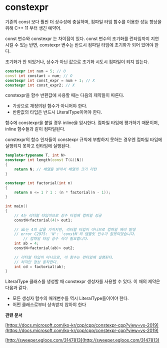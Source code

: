 # constexpr

기존의 const 보다 훨씬 더 상수성에 충실하며, 컴파일 타임 함수를 이용한 성능 향상을 위해 C++ 11  부터 생긴 예약어.

const 변수와 constexpr 는 차이점이 있다. const 변수의 초기화를 런타임까지 지연시킬 수 있는 반면, constexpr 변수는 반드시 컴파일 타임에 초기화가 되어 있어야 한다.

초기화가 안 되었거나, 상수가 아닌 값으로 초기화 시도시 컴파일이 되지 않는다.

```C++
constexpr int num = 5; // O
const int constant = num; // O
constexpr int const_expr = num + 1; // X
constexpr int const_expr2; // X
```

constexpr을 함수 반환값에 사용할 때는 다음의 제약들이 따른다.

- 가상으로 재정의된 함수가 아니어야 한다.
- 반환값의 타입은 반드시 LiteralType이어야 한다.

함수에 constexpr을 붙일 경우 inline을 암시한다. 컴파일 타임에 평가하기 때문이며, inline 함수들과 같이 컴파일된다.

constexpr의 함수 인자들이 constexpr 규칙에 부합하지 못하는 경우엔 컴파일 타임에 실행되지 못하고 런타임에 실행된다.

```C++
template<typename T, int N>
constexpr int length(const T(&)[N]) 
{
    return N; // 배열을 받아서 배열의 크기 리턴
}

constexpr int factorial(int n)
{
    return n <= 1 ? 1 : (n * factorial(n - 1));
}
 
int main()
{
    // 4는 리터럴 타입이므로 상수 타임에 컴파일 성공
    constN<factorial(4)> out1;
 
    // ab는 4의 값을 가지지만, 리터럴 타입이 아니므로 컴파일 에러 발생
    // error C2975: 'N': 'constN'의 템플릿 인수가 잘못되었습니다.
		// 컴파일 타임 상수 식이 필요합니다.
    int ab = 4;
    constN<factorial(ab)> out2;
 
    // 리터럴 타입이 아니므로, 이 함수는 런타임에 실행된다.
    // 하지만 정상 동작한다.
    int cd = factorial(ab);
}
```

LiteralType 클래스를 생성할 때 constexpr 생성자를 사용할 수 있다. 이 때의 제약은 다음과 같다.

- 모든 생성자 함수의 매개변수들 역시 LiteralType들이어야 한다.
- 어떤 클래스로부터 상속받지 않아야 한다

**관련 문서**

[https://docs.microsoft.com/ko-kr/cpp/cpp/constexpr-cpp?view=vs-2019](https://docs.microsoft.com/ko-kr/cpp/cpp/constexpr-cpp?view=vs-2019)

[http://sweeper.egloos.com/3147813](http://sweeper.egloos.com/3147813)
